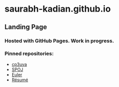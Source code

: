 # saurabh-kadian.github.io

## Landing Page
### Hosted with GitHub Pages. Work in progress.
### Pinned repositories:

- [cp3uva](https://saurabh-kadian.github.io/cp3uva)
- [SPOJ](https://saurabh-kadian.github.io/SPOJ)
- [Euler](https://saurabh-kadian.github.io/Euler)
- [Résumé](https://saurabh-kadian.github.io/assets/Resume.pdf)
